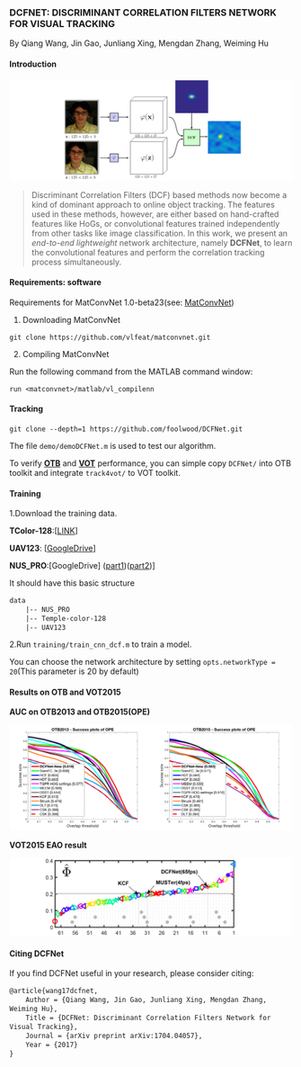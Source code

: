 ### DCFNET: DISCRIMINANT CORRELATION FILTERS NETWORK FOR VISUAL TRACKING

By Qiang Wang, Jin Gao, Junliang Xing, Mengdan Zhang, Weiming Hu

#### Introduction

![DCFNet](DCFNet.png)

> Discriminant Correlation Filters (DCF) based methods now become a kind of dominant approach to online object tracking. The features used in these methods, however, are either based on hand-crafted features like HoGs, or convolutional features trained independently from other tasks like image classification. In this work, we present an *end-to-end lightweight* network architecture, namely **DCFNet**, to learn the convolutional features and perform the correlation tracking process simultaneously.

#### Requirements: software

Requirements for MatConvNet 1.0-beta23\(see: [MatConvNet](http://www.vlfeat.org/matconvnet/install/)\)
1. Downloading MatConvNet

```
git clone https://github.com/vlfeat/matconvnet.git

```

2. Compiling MatConvNet

Run the following command from the MATLAB command window:
```
run <matconvnet>/matlab/vl_compilenn
```

#### Tracking

```
git clone --depth=1 https://github.com/foolwood/DCFNet.git
```
The file `demo/demoDCFNet.m` is used to test our algorithm.

To verify [**OTB**](http://cvlab.hanyang.ac.kr/tracker_benchmark/index.html) and [**VOT**](http://www.votchallenge.net/) performance, you can simple copy `DCFNet/` into OTB toolkit and integrate `track4vot/` to VOT toolkit.

#### Training

1.Download the training data.

**TColor-128**:[[LINK](http://www.dabi.temple.edu/~hbling/data/TColor-128/Temple-color-128.zip)]

**UAV123**: [[GoogleDrive](https://goo.gl/iQf0Y7)]

**NUS_PRO**:[GoogleDrive] ([part1](https://drive.google.com/drive/folders/0B6eYf2Rj8c79Smk4Q1BxU1ROS28))([part2](https://drive.google.com/folderview?id=0BwFzRq8t3gu5VWFRNGp5dlBkSU0&usp=sharing))]

It should have this basic structure

```
data
    |-- NUS_PRO
    |-- Temple-color-128
    |-- UAV123
```

2.Run `training/train_cnn_dcf.m` to train a model.


You can choose the network architecture by setting `opts.networkType = 20`(This parameter is 20 by default)

#### Results on OTB and VOT2015
**AUC on OTB2013 and OTB2015(OPE)**

![otb_result](otb_result.png)

**VOT2015 EAO result**

![vot2015](vot2015_result.png)

#### Citing DCFNet
If you find DCFNet useful in your research, please consider citing:

```
@article{wang17dcfnet,
    Author = {Qiang Wang, Jin Gao, Junliang Xing, Mengdan Zhang, Weiming Hu},
    Title = {DCFNet: Discriminant Correlation Filters Network for Visual Tracking},
    Journal = {arXiv preprint arXiv:1704.04057},
    Year = {2017}
}
```
